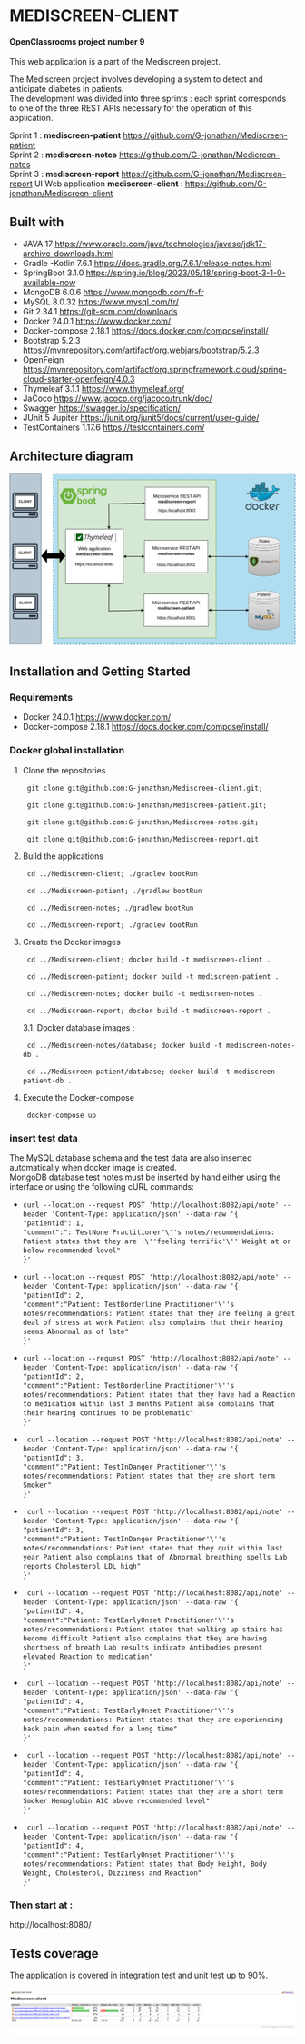 # **MEDISCREEN-CLIENT**
#### OpenClassrooms project number 9

This web application is a part of the Mediscreen project.

The Mediscreen project involves developing a system to detect and anticipate diabetes in patients. </br>
The development was divided into three sprints :
each sprint corresponds to one of the three REST APIs necessary for the operation of this application.

Sprint 1 : **mediscreen-patient**
https://github.com/G-jonathan/Mediscreen-patient </br>
Sprint 2 : **mediscreen-notes**
https://github.com/G-jonathan/Medicreen-notes </br>
Sprint 3 : **mediscreen-report**
https://github.com/G-jonathan/Mediscreen-report
UI Web application **mediscreen-client** :
https://github.com/G-jonathan/Mediscreen-client

## Built with

- JAVA 17 
https://www.oracle.com/java/technologies/javase/jdk17-archive-downloads.html </br>
- Gradle -Kotlin 7.6.1 
https://docs.gradle.org/7.6.1/release-notes.html </br>
- SpringBoot 3.1.0 
https://spring.io/blog/2023/05/18/spring-boot-3-1-0-available-now </br>
- MongoDB 6.0.6
https://www.mongodb.com/fr-fr
- MySQL 8.0.32
https://www.mysql.com/fr/
- Git 2.34.1 
https://git-scm.com/downloads </br>
- Docker 24.0.1 
https://www.docker.com/ </br>
- Docker-compose 2.18.1 
https://docs.docker.com/compose/install/ </br>
- Bootstrap 5.2.3 
https://mvnrepository.com/artifact/org.webjars/bootstrap/5.2.3 </br>
- OpenFeign 
https://mvnrepository.com/artifact/org.springframework.cloud/spring-cloud-starter-openfeign/4.0.3 </br>
- Thymeleaf 3.1.1 
https://www.thymeleaf.org/ </br>
- JaCoco 
https://www.jacoco.org/jacoco/trunk/doc/ </br>
- Swagger 
https://swagger.io/specification/ </br>
- JUnit 5 Jupiter 
https://junit.org/junit5/docs/current/user-guide/ </br>
- TestContainers 1.17.6
 https://testcontainers.com/

## Architecture diagram

![p9_diagram.png](src%2Fmain%2Fresources%2Fstatic%2Fimages%2Fp9_diagram.png)

## Installation and Getting Started
### Requirements
- Docker 24.0.1 https://www.docker.com/ </br>
- Docker-compose 2.18.1 https://docs.docker.com/compose/install/ </br>

### Docker global installation
1. Clone the repositories </br>
   ```shell
    git clone git@github.com:G-jonathan/Mediscreen-client.git;
      ``` 
   ```shell
    git clone git@github.com:G-jonathan/Mediscreen-patient.git;
      ``` 
   ```shell
    git clone git@github.com:G-jonathan/Mediscreen-notes.git;
      ``` 
   ```shell
    git clone git@github.com:G-jonathan/Mediscreen-report.git
      ``` 

2. Build the applications </br>
   ```shell
    cd ../Mediscreen-client; ./gradlew bootRun
      ``` 
   ```shell
    cd ../Mediscreen-patient; ./gradlew bootRun
      ``` 
   ```shell
    cd ../Mediscreen-notes; ./gradlew bootRun
      ``` 
   ```shell
    cd ../Mediscreen-report; ./gradlew bootRun
      ``` 

3. Create the Docker images </br>
   ```shell
    cd ../Mediscreen-client; docker build -t mediscreen-client .
      ``` 
   ```shell
    cd ../Mediscreen-patient; docker build -t mediscreen-patient .
      ``` 
   ```shell
    cd ../Mediscreen-notes; docker build -t mediscreen-notes .
      ``` 
   ```shell
    cd ../Mediscreen-report; docker build -t mediscreen-report .
      ``` 

   3.1. Docker database images : </br>
   ```shell
    cd ../Mediscreen-notes/database; docker build -t mediscreen-notes-db .
      ``` 
   ```shell
    cd ../Mediscreen-patient/database; docker build -t mediscreen-patient-db .
      ```

4. Execute the Docker-compose </br>
   ```shell
    docker-compose up
      ``` 

### insert test data </br>
The MySQL database schema and the test data are also inserted automatically when docker image is created. </br>
MongoDB database test notes must be inserted by hand either using the interface or using the following cURL commands:
- ```shell
  curl --location --request POST 'http://localhost:8082/api/note' --header 'Content-Type: application/json' --data-raw '{
  "patientId": 1,
  "comment":": TestNone Practitioner'\''s notes/recommendations: Patient states that they are '\''feeling terrific'\'' Weight at or below recommended level"
  }' 
  ```
- ```shell
  curl --location --request POST 'http://localhost:8082/api/note' --header 'Content-Type: application/json' --data-raw '{
  "patientId": 2,
  "comment":"Patient: TestBorderline Practitioner'\''s notes/recommendations: Patient states that they are feeling a great deal of stress at work Patient also complains that their hearing seems Abnormal as of late"
  }'
  ```
- ```shell
  curl --location --request POST 'http://localhost:8082/api/note' --header 'Content-Type: application/json' --data-raw '{
  "patientId": 2, 
  "comment":"Patient: TestBorderline Practitioner'\''s notes/recommendations: Patient states that they have had a Reaction to medication within last 3 months Patient also complains that their hearing continues to be problematic"
  }'
  ```
- ```shell
   curl --location --request POST 'http://localhost:8082/api/note' --header 'Content-Type: application/json' --data-raw '{
  "patientId": 3,
  "comment":"Patient: TestInDanger Practitioner'\''s notes/recommendations: Patient states that they are short term Smoker"
  }'
  ```
- ```shell
   curl --location --request POST 'http://localhost:8082/api/note' --header 'Content-Type: application/json' --data-raw '{
  "patientId": 3,
  "comment":"Patient: TestInDanger Practitioner'\''s notes/recommendations: Patient states that they quit within last year Patient also complains that of Abnormal breathing spells Lab reports Cholesterol LDL high"
  }'
  ```
- ```shell
   curl --location --request POST 'http://localhost:8082/api/note' --header 'Content-Type: application/json' --data-raw '{
  "patientId": 4,
  "comment":"Patient: TestEarlyOnset Practitioner'\''s notes/recommendations: Patient states that walking up stairs has become difficult Patient also complains that they are having shortness of breath Lab results indicate Antibodies present elevated Reaction to medication"
  }'
  ```
- ```shell
   curl --location --request POST 'http://localhost:8082/api/note' --header 'Content-Type: application/json' --data-raw '{
  "patientId": 4,
  "comment":"Patient: TestEarlyOnset Practitioner'\''s notes/recommendations: Patient states that they are experiencing back pain when seated for a long time"
  }'
  ```
- ```shell
   curl --location --request POST 'http://localhost:8082/api/note' --header 'Content-Type: application/json' --data-raw '{
  "patientId": 4,
  "comment":"Patient: TestEarlyOnset Practitioner'\''s notes/recommendations: Patient states that they are a short term Smoker Hemoglobin A1C above recommended level"
  }'
  ```
- ```shell 
   curl --location --request POST 'http://localhost:8082/api/note' --header 'Content-Type: application/json' --data-raw '{
  "patientId": 4,
  "comment":"Patient: TestEarlyOnset Practitioner'\''s notes/recommendations: Patient states that Body Height, Body Weight, Cholesterol, Dizziness and Reaction"
  }'
  ```

### Then start at : </br>

http://localhost:8080/

## Tests coverage
The application is covered in integration test and unit test up to 90%. </br></br>
![Screenshot_jacoco_mediscreen-client.png](documentation%2FScreenshot_jacoco_mediscreen-client.png)